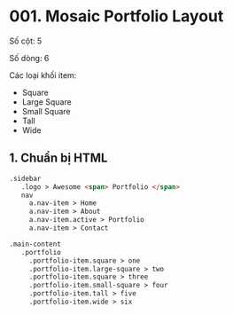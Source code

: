 # 001. Mosaic Portfolio Layout 
Số cột: 5

Số dòng: 6

Các loại khối item:
- Square
- Large Square 
- Small Square
- Tall
- Wide

## 1. Chuẩn bị HTML
```html
.sidebar
   .logo > Awesome <span> Portfolio </span>
   nav
     a.nav-item > Home
     a.nav-item > About
     a.nav-item.active > Portfolio
     a.nav-item > Contact

.main-content
   .portfolio
     .portfolio-item.square > one
     .portfolio-item.large-square > two
     .portfolio-item.square > three
     .portfolio-item.small-square > four
     .portfolio-item.tall > five
     .portfolio-item.wide > six
```